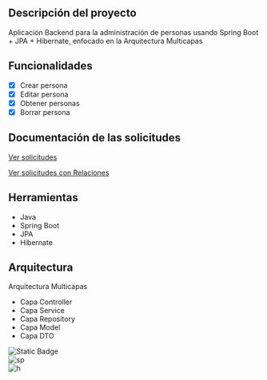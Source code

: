 ## Descripción del proyecto
Aplicación Backend para la administración de personas usando Spring Boot + JPA + Hibernate, enfocado en la Arquitectura Multicapas

## Funcionalidades
- [x] Crear persona
- [x] Editar persona
- [x] Obtener personas
- [x] Borrar persona

## Documentación de las solicitudes
[Ver solicitudes](https://documenter.getpostman.com/view/13576757/2sAXxJiFQk)

[Ver solicitudes con Relaciones](https://documenter.getpostman.com/view/13576757/2sAXxMfYZ5)

## Herramientas
* Java
* Spring Boot
* JPA
* Hibernate

## Arquitectura
Arquitectura Multicapas
* Capa Controller
* Capa Service
* Capa Repository
* Capa Model
* Capa DTO


![Static Badge](https://img.shields.io/badge/java-white?style=for-the-badge&logo=openjdk&logoColor=white&labelColor=black)
</br>
![sp](https://img.shields.io/badge/SPRING%20BOOT-white?style=for-the-badge&logo=springboot&logoColor=white&labelColor=%236DB33F)
</br>
![h](https://img.shields.io/badge/HIBERNATE-white?style=for-the-badge&logo=hibernate&logoColor=white&labelColor=%23FF2E63)
